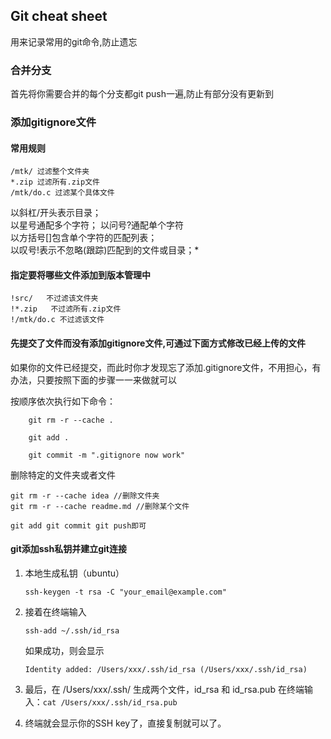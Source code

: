 ## Git cheat sheet

用来记录常用的git命令,防止遗忘


### 合并分支

首先将你需要合并的每个分支都git push一遍,防止有部分没有更新到

### 添加gitignore文件

#### 常用规则

    /mtk/ 过滤整个文件夹
    *.zip 过滤所有.zip文件
    /mtk/do.c 过滤某个具体文件

以斜杠/开头表示目录；  
以星号通配多个字符； 
以问号?通配单个字符  
以方括号[]包含单个字符的匹配列表；  
以叹号!表示不忽略(跟踪)匹配到的文件或目录；*  

#### 指定要将哪些文件添加到版本管理中    

    !src/   不过滤该文件夹
    !*.zip   不过滤所有.zip文件
    !/mtk/do.c 不过滤该文件

#### 先提交了文件而没有添加gitignore文件,可通过下面方式修改已经上传的文件

如果你的文件已经提交，而此时你才发现忘了添加.gitignore文件，不用担心，有办法，只要按照下面的步骤一一来做就可以

按顺序依次执行如下命令：  

```
    git rm -r --cache .  

    git add .  

    git commit -m ".gitignore now work"  
```

删除特定的文件夹或者文件

```
git rm -r --cache idea //删除文件夹
git rm -r --cache readme.md //删除某个文件

git add git commit git push即可
```



 

#### git添加ssh私钥并建立git连接

1. 本地生成私钥（ubuntu）

   `ssh-keygen -t rsa -C "your_email@example.com"`

2. 接着在终端输入

   `ssh-add ~/.ssh/id_rsa`

   如果成功，则会显示

   `Identity added: /Users/xxx/.ssh/id_rsa (/Users/xxx/.ssh/id_rsa)`

3. 最后，在 /Users/xxx/.ssh/ 生成两个文件，id_rsa 和 id_rsa.pub
   在终端输入：`cat /Users/xxx/.ssh/id_rsa.pub`

4. 终端就会显示你的SSH key了，直接复制就可以了。 